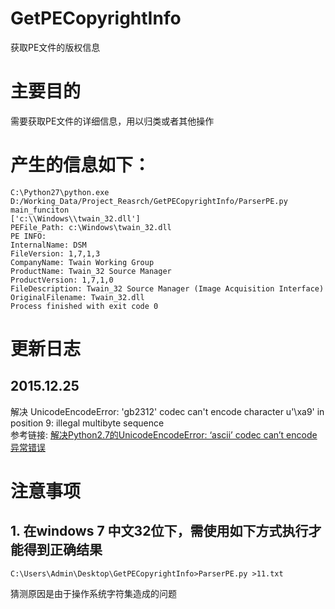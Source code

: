 # GetPECopyrightInfo
获取PE文件的版权信息
# 主要目的
需要获取PE文件的详细信息，用以归类或者其他操作
# 产生的信息如下：
```
C:\Python27\python.exe D:/Working_Data/Project_Reasrch/GetPECopyrightInfo/ParserPE.py
main_funciton
['c:\\Windows\\twain_32.dll']
PEFile_Path: c:\Windows\twain_32.dll
PE INFO: 
InternalName: DSM
FileVersion: 1,7,1,3
CompanyName: Twain Working Group
ProductName: Twain_32 Source Manager
ProductVersion: 1,7,1,0
FileDescription: Twain_32 Source Manager (Image Acquisition Interface)
OriginalFilename: Twain_32.dll
Process finished with exit code 0
```
# 更新日志
## 2015.12.25
解决 UnicodeEncodeError: 'gb2312' codec can't encode character u'\xa9' in position 9: illegal multibyte sequence
<br />
参考链接:
[解决Python2.7的UnicodeEncodeError: ‘ascii’ codec can’t encode异常错误](http://wangye.org/blog/archives/629/)

# 注意事项
## 1. 在windows 7 中文32位下，需使用如下方式执行才能得到正确结果
```
C:\Users\Admin\Desktop\GetPECopyrightInfo>ParserPE.py >11.txt
```
猜测原因是由于操作系统字符集造成的问题